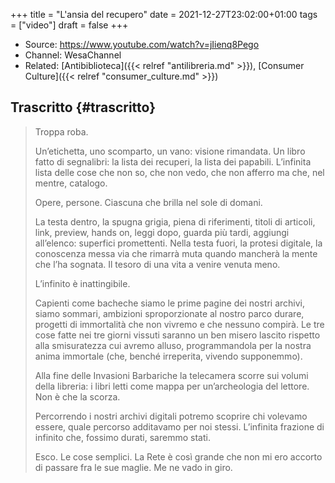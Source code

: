 +++
title = "L'ansia del recupero"
date = 2021-12-27T23:02:00+01:00
tags = ["video"]
draft = false
+++

-   Source: <https://www.youtube.com/watch?v=jIienq8Pego>
-   Channel: WesaChannel
-   Related: [Antibiblioteca]({{< relref "antilibreria.md" >}}), [Consumer Culture]({{< relref "consumer_culture.md" >}})


## Trascritto {#trascritto}

> Troppa roba.
>
> Un’etichetta, uno scomparto, un vano: visione rimandata. Un libro fatto di segnalibri: la lista dei recuperi, la lista dei papabili. L’infinita lista delle cose che non so, che non vedo, che non afferro ma che, nel mentre, catalogo.
>
> Opere, persone. Ciascuna che brilla nel sole di domani.
>
> La testa dentro, la spugna grigia, piena di riferimenti, titoli di articoli, link, preview, hands on, leggi dopo, guarda più tardi, aggiungi all’elenco: superfici promettenti. <span class="underline">Nella testa fuori, la protesi digitale, la conoscenza messa via che rimarrà muta quando mancherà la mente che l’ha sognata.</span> Il tesoro di una vita a venire venuta meno.
>
> L’infinito è inattingibile.
>
> Capienti come bacheche siamo le prime pagine dei nostri archivi, siamo sommari, ambizioni sproporzionate al nostro parco durare, progetti di immortalità che non vivremo e che nessuno compirà. Le tre cose fatte nei tre giorni vissuti saranno un ben misero lascito rispetto alla smisuratezza cui avremo alluso, programmandola per la nostra anima immortale (che, benché irreperita, vivendo supponemmo).
>
> Alla fine delle Invasioni Barbariche la telecamera scorre sui volumi della libreria: i libri letti come mappa per un’archeologia del lettore. Non è che la scorza.
>
> Percorrendo i nostri archivi digitali potremo scoprire chi volevamo essere, quale percorso additavamo per noi stessi. L’infinita frazione di infinito che, fossimo durati, saremmo stati.
>
> Esco. Le cose semplici. La Rete è così grande che non mi ero accorto di passare fra le sue maglie. Me ne vado in giro.
